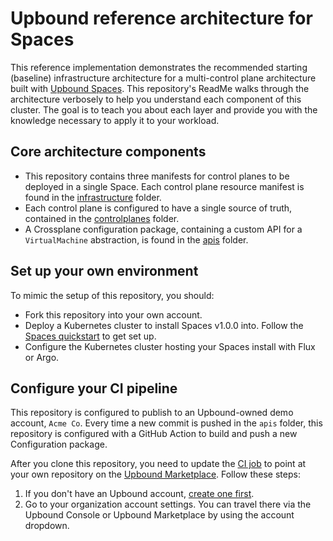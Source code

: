 # Upbound reference architecture for Spaces

This reference implementation demonstrates the recommended starting (baseline) infrastructure architecture for a multi-control plane architecture built with [Upbound Spaces](https://docs-git-spaces-staging-upboundio.vercel.app/spaces/overview/). This repository's ReadMe walks through the architecture verbosely to help you understand each component of this cluster. The goal is to teach you about each layer and provide you with the knowledge necessary to apply it to your workload.

## Core architecture components

- This repository contains three manifests for control planes to be deployed in a single Space. Each control plane resource manifest is found in the [infrastructure](infrastructure) folder.
- Each control plane is configured to have a single source of truth, contained in the [controlplanes](controlplanes) folder.
- A Crossplane configuration package, containing a custom API for a `VirtualMachine` abstraction, is found in the [apis](apis) folder.

## Set up your own environment

To mimic the setup of this repository, you should:

- Fork this repository into your own account.
- Deploy a Kubernetes cluster to install Spaces v1.0.0 into. Follow the [Spaces quickstart](https://docs-git-spaces-staging-upboundio.vercel.app/spaces/quickstart/aws-deploy/) to get set up.
- Configure the Kubernetes cluster hosting your Spaces install with Flux or Argo.

## Configure your CI pipeline

This repository is configured to publish to an Upbound-owned demo account, `Acme Co`. Every time a new commit is pushed in the `apis` folder, this repository is configured with a GitHub Action to build and push a new Configuration package.

After you clone this repository, you need to update the [CI job](.github/workflows/ci.yml) to point at your own repository on the [Upbound Marketplace](https://marketplace.upbound.io). Follow these steps:

1. If you don't have an Upbound account, [create one first](https://accounts.upbound.io/register?targetProperty=marketplace&returnTo=https%3A%2F%2Fmarketplace.upbound.io%2F).
2. Go to your organization account settings. You can travel there via the Upbound Console or Upbound Marketplace by using the account dropdown.